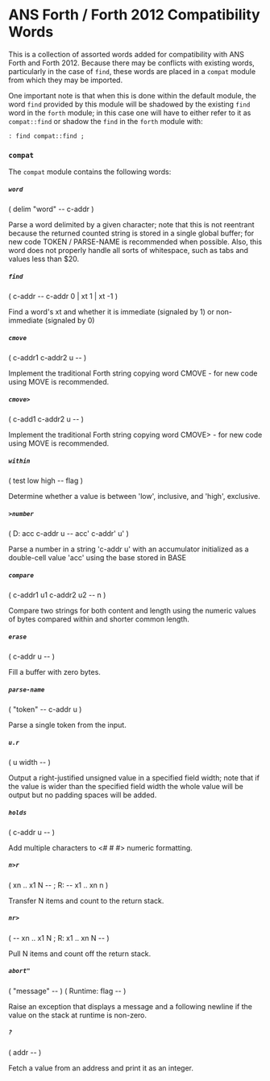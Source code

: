 # ANS Forth / Forth 2012 Compatibility Words

This is a collection of assorted words added for compatibility with ANS Forth and Forth 2012. Because there may be conflicts with existing words, particularly in the case of `find`, these words are placed in a `compat` module from which they may be imported.

One important note is that when this is done within the default module, the word `find` provided by this module will be shadowed by the existing `find` word in the `forth` module; in this case one will have to either refer to it as `compat::find` or shadow the `find` in the `forth` module with:

```
: find compat::find ;
```

### `compat`

The `compat` module contains the following words:

##### `word`
( delim "<delims>word<delims>" -- c-addr )

Parse a word delimited by a given character; note that this is not reentrant because the returned counted string is stored in a single global buffer; for new code TOKEN / PARSE-NAME is recommended when possible. Also, this word does not properly handle all sorts of whitespace, such as tabs and values less than $20.

##### `find`
( c-addr -- c-addr 0 | xt 1 | xt -1 )

Find a word's xt and whether it is immediate (signaled by 1) or non-immediate (signaled by 0)

##### `cmove`
( c-addr1 c-addr2 u -- )

Implement the traditional Forth string copying word CMOVE - for new code using MOVE is recommended.

##### `cmove>`
( c-add1 c-addr2 u -- )

Implement the traditional Forth string copying word CMOVE> - for new code using MOVE is recommended.

##### `within`
( test low high -- flag )

Determine whether a value is between 'low', inclusive, and 'high', exclusive.

##### `>number`
( D: acc c-addr u -- acc' c-addr' u' )

Parse a number in a string 'c-addr u' with an accumulator initialized as a double-cell value 'acc' using the base stored in BASE

##### `compare`
( c-addr1 u1 c-addr2 u2 -- n )

Compare two strings for both content and length using the numeric values of bytes compared within and shorter common length.

##### `erase`
( c-addr u -- )

Fill a buffer with zero bytes.

##### `parse-name`
( "token" -- c-addr u )

Parse a single token from the input.

##### `u.r`
( u width -- )

Output a right-justified unsigned value in a specified field width; note that if the value is wider than the specified field width the whole value will be output but no padding spaces will be added.

##### `holds`
( c-addr u -- )

Add multiple characters to <# # #> numeric formatting.

##### `n>r`
( xn .. x1 N -- ; R: -- x1 .. xn n )

Transfer N items and count to the return stack.

##### `nr>`
( -- xn .. x1 N ; R: x1 .. xn N -- )

Pull N items and count off the return stack.

##### `abort"`
( "message" -- ) ( Runtime: flag -- )

Raise an exception that displays a message and a following newline if the value on the stack at runtime is non-zero.

##### `?`
( addr -- )

Fetch a value from an address and print it as an integer.